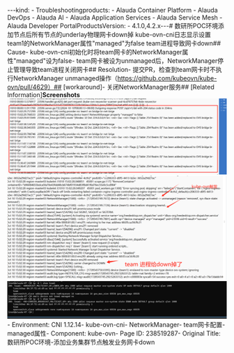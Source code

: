---kind:   - Troubleshootingproducts:    - Alauda Container Platform   - Alauda DevOps   - Alauda AI   - Alauda Application Services   - Alauda Service Mesh   - Alauda Developer PortalProductsVersion:   - 4.1.0,4.2.x---<!-- A type of document that involves encountering a fault, diag...it, performing root cause analysis, and providing solutions. --># 数研所POC环境添加节点后所有节点的underlay物理网卡down掉 kube-ovn-cni日志显示设置team1的NetworkManager属性"managed"为false team进程导致网卡down## Cause- kube-ovn-cni初始化时将team网卡的NetworkManager属性"managed"设为false- team网卡被设为unmanaged后，NetworkManager停止管理导致team进程关闭网卡## Resolution- 提交PR，检查到team网卡时不执行NetworkManager unmanaged操作（https://github.com/kubeovn/kube-ovn/pull/4629）## [workaround]- 关闭NetworkManager服务## [Related Information]**Screenshots**![](assets/shu-yan-suo-pochuan-jing-tian-jia-ye-wu-ji-qun-jie-dian-hong-fa-ye-wu-wang-qia-d/image-2024-10-14_13-37-48.png)![](assets/shu-yan-suo-pochuan-jing-tian-jia-ye-wu-ji-qun-jie-dian-hong-fa-ye-wu-wang-qia-d/image-2024-10-14_13-40-56.png)![](assets/shu-yan-suo-pochuan-jing-tian-jia-ye-wu-ji-qun-jie-dian-hong-fa-ye-wu-wang-qia-d/image-2024-10-17_15-19-13.png)- Environment: CNI 1.12.14- kube-ovn-cni- NetworkManager- team网卡配置- managed属性- Component: kube-ovn- Page ID: 238519287- Original Title: 数研所POC环境-添加业务集群节点触发业务网卡down